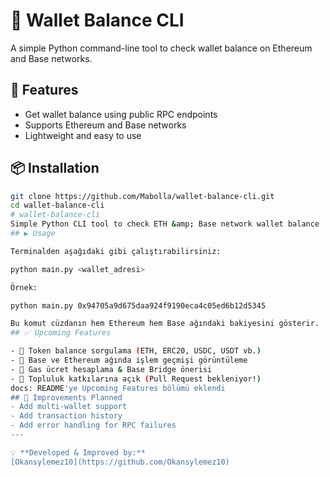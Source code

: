 # 🧾 Wallet Balance CLI

A simple Python command-line tool to check wallet balance on Ethereum and Base networks.

## 🚀 Features
- Get wallet balance using public RPC endpoints
- Supports Ethereum and Base networks
- Lightweight and easy to use

## 📦 Installation

```bash
git clone https://github.com/Mabolla/wallet-balance-cli.git
cd wallet-balance-cli
# wallet-balance-cli
Simple Python CLI tool to check ETH &amp; Base network wallet balance
## ▶ Usage

Terminalden aşağıdaki gibi çalıştırabilirsiniz:

python main.py <wallet_adresi>

Örnek:

python main.py 0x94705a9d675daa924f9190eca4c05ed6b12d5345

Bu komut cüzdanın hem Ethereum hem Base ağındaki bakiyesini gösterir.
## ✅ Upcoming Features

- 🚀 Token balance sorgulama (ETH, ERC20, USDC, USDT vb.)
- 🔁 Base ve Ethereum ağında işlem geçmişi görüntüleme
- 💸 Gas ücret hesaplama & Base Bridge önerisi
- 🤝 Topluluk katkılarına açık (Pull Request bekleniyor!)
docs: README'ye Upcoming Features bölümü eklendi
## 📌 Improvements Planned
- Add multi-wallet support
- Add transaction history
- Add error handling for RPC failures
---

💡 **Developed & Improved by:**  
[Okansylemez10](https://github.com/Okansylemez10)

